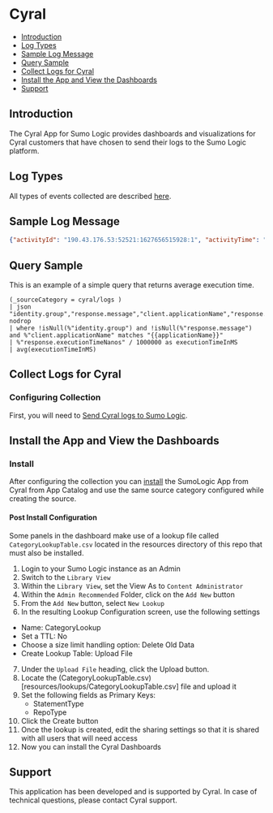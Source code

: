 # Cyral

- [Introduction](#introduction)
- [Log Types](#log-types)
- [Sample Log Message](#sample-log-message)
- [Query Sample](#query-sample)
- [Collect Logs for Cyral](#collect-logs-for-cyral)
- [Install the App and View the Dashboards](#install-the-app-and-view-the-dashboards)
- [Support](#support)

## Introduction

  The Cyral App for Sumo Logic provides dashboards and visualizations for Cyral customers that have chosen to send their logs to the Sumo Logic platform.


## Log Types

   All types of events collected are described [here](https://cyral.com/docs/repo-configure-log-volume#log-settings).

## Sample Log Message


```json
{"activityId": "190.43.176.53:52521:1627656515928:1", "activityTime": "2021-07-30 14:48:35.928000000 +0000 UTC", "activityTimeNanos": 1627656515928000000, "activityTypes": ["query", "fullTableScan"], "identity": {"endUser": "hellfire@outlook.com", "group": "HoneyPot", "repoUser": "medorders", "dbRole": "medorders"}, "repo": {"id": "6pJLkBa9yFe9Db6tnATlwtZJo5i", "name": "DEV-MYSQL", "type": "mysql", "host": "mysql.dev.svc.cluster.local", "port": 5432}, "client": {"connectionId": "190.43.176.53:52521:1627656515928", "connectionTime": "2021-07-30T13:17:43.928Z", "connectionTimeNanos": 1627656515928000000, "host": "190.43.176.53", "port": 52521, "applicationName": "Python"}, "sidecar": {"id": "3pX95MaTEy6cZHX1cUcJS9dlNcT", "name": "k8-dev", "autoScalingGroupInstance": "cyral-7dlngt-cyral-sidecar-66db759b74-hvbng"}, "request": {"statement": "UPDATE * FROM orders", "rewrittenStatement": "SELECT * FROM securedata", "statementType": "UPDATE", "isSensitive": true, "datasetsAccessed": [{"dataset": "public.securedata", "accessType": "read"}], "fieldsAccessed": [{"field": "public.securedata.legal", "label": "legal", "accessType": "read"}], "searchPath": ["medorders", "public"]}, "response": {"message": "Ok", "isError": false, "records": 10, "bytes": 3614, "executionTime": "2123.307602ms", "executionTimeNanos": 2123307602}, "policyViolated": true, "policyViolations": [{"label": "legal", "policyName": "Access Control For Partners", "policyId": "3pceCJcPMVwyR63R3tWcBR81wCE", "accessType": "read", "selectedIdentity": "user:hellfire@outlook.com", "reasons": ["5 records accessed exceeding limit of 2"], "severity": "low"}], "connectionTime": "2021-07-30 14:48:35.928000000 +0000 UTC"}
```

## Query Sample

This is an example of a simple query that returns average execution time.

```text
(_sourceCategory = cyral/logs )
| json "identity.group","response.message","client.applicationName","response.executionTimeNanos" nodrop
| where !isNull(%"identity.group") and !isNull(%"response.message") and %"client.applicationName" matches "{{applicationName}}"
| %"response.executionTimeNanos" / 1000000 as executionTimeInMS
| avg(executionTimeInMS)

```

## Collect Logs for Cyral


### Configuring Collection

   First, you will need to [Send Cyral logs to Sumo Logic](https://cyral.com/docs/integrations/siem/sumo-logic).


## Install the App and View the Dashboards

### Install

After configuring the collection you can [install](https://help.sumologic.com/05Search/Library/Apps-in-Sumo-Logic/Install-Apps-from-the-Library) the SumoLogic App from Cyral from App Catalog and use the same source category configured while creating the source.

#### Post Install Configuration

Some panels in the dashboard make use of a lookup file called `CategoryLookupTable.csv` located in the resources directory of this repo that must also be installed.

1. Login to your Sumo Logic instance as an Admin
2. Switch to the `Library View`
3. Within the `Library View`, set the View As to `Content Administrator`
4. Within the `Admin Recommended` Folder, click on the `Add New` button
5. From the `Add New` button, select `New Lookup`
6. In the resulting Lookup Configuration screen, use the following settings
  - Name: CategoryLookup
  - Set a TTL: No
  - Choose a size limit handling option: Delete Old Data
  - Create Lookup Table: Upload File
7. Under the `Upload File` heading, click the Upload button.
8. Locate the (CategoryLookupTable.csv)[resources/lookups/CategoryLookupTable.csv] file and upload it
9. Set the following fields as Primary Keys:
   - StatementType
   - RepoType
10. Click the Create button
11. Once the lookup is created, edit the sharing settings so that it is shared with all users that will need access
12. Now you can install the Cyral Dashboards


## Support

This application has been developed and is supported by Cyral. In case of technical questions, please contact Cyral support.
